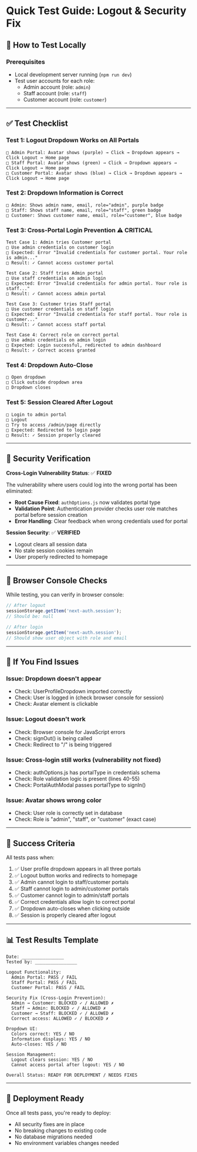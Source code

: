 # Quick Test Guide: Logout & Security Fix

## 🚀 How to Test Locally

### Prerequisites

- Local development server running (`npm run dev`)
- Test user accounts for each role:
  - Admin account (role: `admin`)
  - Staff account (role: `staff`)
  - Customer account (role: `customer`)

---

## ✅ Test Checklist

### Test 1: Logout Dropdown Works on All Portals

```
□ Admin Portal: Avatar shows (purple) → Click → Dropdown appears → Click Logout → Home page
□ Staff Portal: Avatar shows (green) → Click → Dropdown appears → Click Logout → Home page
□ Customer Portal: Avatar shows (blue) → Click → Dropdown appears → Click Logout → Home page
```

### Test 2: Dropdown Information is Correct

```
□ Admin: Shows admin name, email, role="admin", purple badge
□ Staff: Shows staff name, email, role="staff", green badge
□ Customer: Shows customer name, email, role="customer", blue badge
```

### Test 3: Cross-Portal Login Prevention ⚠️ CRITICAL

```
Test Case 1: Admin tries Customer portal
□ Use admin credentials on customer login
□ Expected: Error "Invalid credentials for customer portal. Your role is admin..."
□ Result: ✓ Cannot access customer portal

Test Case 2: Staff tries Admin portal
□ Use staff credentials on admin login
□ Expected: Error "Invalid credentials for admin portal. Your role is staff..."
□ Result: ✓ Cannot access admin portal

Test Case 3: Customer tries Staff portal
□ Use customer credentials on staff login
□ Expected: Error "Invalid credentials for staff portal. Your role is customer..."
□ Result: ✓ Cannot access staff portal

Test Case 4: Correct role on correct portal
□ Use admin credentials on admin login
□ Expected: Login successful, redirected to admin dashboard
□ Result: ✓ Correct access granted
```

### Test 4: Dropdown Auto-Close

```
□ Open dropdown
□ Click outside dropdown area
□ Dropdown closes
```

### Test 5: Session Cleared After Logout

```
□ Login to admin portal
□ Logout
□ Try to access /admin/page directly
□ Expected: Redirected to login page
□ Result: ✓ Session properly cleared
```

---

## 🔐 Security Verification

**Cross-Login Vulnerability Status**: ✅ **FIXED**

The vulnerability where users could log into the wrong portal has been eliminated:

- **Root Cause Fixed**: `authOptions.js` now validates portal type
- **Validation Point**: Authentication provider checks user role matches portal before session creation
- **Error Handling**: Clear feedback when wrong credentials used for portal

**Session Security**: ✅ **VERIFIED**

- Logout clears all session data
- No stale session cookies remain
- User properly redirected to homepage

---

## 📝 Browser Console Checks

While testing, you can verify in browser console:

```javascript
// After logout
sessionStorage.getItem('next-auth.session');
// Should be: null

// After login
sessionStorage.getItem('next-auth.session');
// Should show user object with role and email
```

---

## 🐛 If You Find Issues

### Issue: Dropdown doesn't appear

- Check: UserProfileDropdown imported correctly
- Check: User is logged in (check browser console for session)
- Check: Avatar element is clickable

### Issue: Logout doesn't work

- Check: Browser console for JavaScript errors
- Check: signOut() is being called
- Check: Redirect to "/" is being triggered

### Issue: Cross-login still works (vulnerability not fixed)

- Check: authOptions.js has portalType in credentials schema
- Check: Role validation logic is present (lines 40-55)
- Check: PortalAuthModal passes portalType to signIn()

### Issue: Avatar shows wrong color

- Check: User role is correctly set in database
- Check: Role is "admin", "staff", or "customer" (exact case)

---

## 🎯 Success Criteria

All tests pass when:

1. ✅ User profile dropdown appears in all three portals
2. ✅ Logout button works and redirects to homepage
3. ✅ Admin cannot login to staff/customer portals
4. ✅ Staff cannot login to admin/customer portals
5. ✅ Customer cannot login to admin/staff portals
6. ✅ Correct credentials allow login to correct portal
7. ✅ Dropdown auto-closes when clicking outside
8. ✅ Session is properly cleared after logout

---

## 📊 Test Results Template

```
Date: ________________
Tested by: ________________

Logout Functionality:
  Admin Portal: PASS / FAIL
  Staff Portal: PASS / FAIL
  Customer Portal: PASS / FAIL

Security Fix (Cross-Login Prevention):
  Admin → Customer: BLOCKED ✓ / ALLOWED ✗
  Staff → Admin: BLOCKED ✓ / ALLOWED ✗
  Customer → Staff: BLOCKED ✓ / ALLOWED ✗
  Correct access: ALLOWED ✓ / BLOCKED ✗

Dropdown UI:
  Colors correct: YES / NO
  Information displays: YES / NO
  Auto-closes: YES / NO

Session Management:
  Logout clears session: YES / NO
  Cannot access portal after logout: YES / NO

Overall Status: READY FOR DEPLOYMENT / NEEDS FIXES
```

---

## 🚀 Deployment Ready

Once all tests pass, you're ready to deploy:

- All security fixes are in place
- No breaking changes to existing code
- No database migrations needed
- No environment variables changes needed
